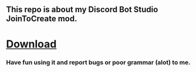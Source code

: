## This repo is about my Discord Bot Studio JoinToCreate mod.

# [Download](https://github.com/PlayboyPrime/JoinToCreate/releases/tag/1.0.0)

### Have fun using it and report bugs or poor grammar (alot) to me.
